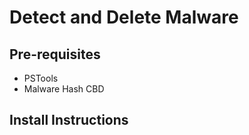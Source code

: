 # Detect and Delete Malware

## Pre-requisites
* PSTools
* Malware Hash CBD

## Install Instructions
